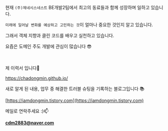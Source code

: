 현재 `(주)제네시스네스트` BE개발2팀에서 최고의 동료들과 함께 성장하며 일하고 있습니다.

`미래에 일어날 변화를 예상하고 고민하는 것`이 얼마나 중요한 것인지 알고 있습니다.

그래서 객체 지향과 클린 코드를 배우고 실천하고 있습니다.

요즘은 도메인 주도 개발에 관심이 많습니다 😎



<br><br>
제 이력서 입니다📄 
  
https://chadongmin.github.io/

새로 알게 된 내용, 업무 중 해결한 트러블 슈팅을 기록하는 블로그입니다 📚

[https://iamdongmin.tistory.com](https://iamdongmin.tistory.com)


메일로 연락주세요 :)📫 

**cdm2883@naver.com**

<!-- <div align="center">
  <img width="70%" src="https://github.com/chadongmin/chadongmin/assets/40655807/842cd9b1-f6ac-48a0-82c3-a11a62300db4" alt="Centered Image">
  
</div> -->
<!--https://github.com/chadongmin/chadongmin/assets/40655807/27e0fafc-cc43-4871-9894-0efbb377781d (GIF)-->
<!--https://github.com/chadongmin/chadongmin/assets/40655807/842cd9b1-f6ac-48a0-82c3-a11a62300db4 -->




<!--
**chadongmin/chadongmin** is a ✨ _special_ ✨ repository because its `README.md` (this file) appears on your GitHub profile.

Here are some ideas to get you started:

- 🔭 I’m currently working on ...
- 🌱 I’m currently learning ...
- 👯 I’m looking to collaborate on ...
- 🤔 I’m looking for help with ...
- 💬 Ask me about ...
- 📫 How to reach me: ...
- 😄 Pronouns: ...
- ⚡ Fun fact: ...
-->
